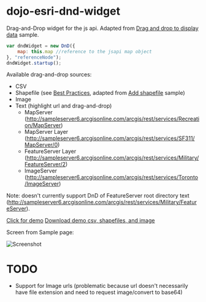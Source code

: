 dojo-esri-dnd-widget
=================
Drag-and-Drop widget for the js api. Adapted from [Drag and drop to display data](https://developers.arcgis.com/javascript/jssamples/exp_dragdrop.html) sample.


```javascript
var dndWidget = new DnD({
	map: this.map //reference to the jsapi map object
}, "referenceNode");
dndWidget.startup();
```
Available drag-and-drop sources:
- CSV
- Shapefile (see [Best Practices](http://doc.arcgis.com/en/arcgis-online/reference/shapefiles.htm#ESRI_SECTION2_913CE2DFA59845C2926B2842F3AB8D66), adapted from [Add shapefile](https://developers.arcgis.com/javascript/jssamples/portal_addshapefile.html) sample)
- Image
- Text (highlight url and drag-and-drop)
  - MapServer (http://sampleserver6.arcgisonline.com/arcgis/rest/services/Recreation/MapServer)
  - MapServer Layer (http://sampleserver6.arcgisonline.com/arcgis/rest/services/SF311/MapServer/0)
  - FeatureServer Layer (http://sampleserver6.arcgisonline.com/arcgis/rest/services/Military/FeatureServer/2)
  - ImageServer (http://sampleserver6.arcgisonline.com/arcgis/rest/services/Toronto/ImageServer)

Note: doesn't currently support DnD of FeatureServer root directory text (http://sampleserver6.arcgisonline.com/arcgis/rest/services/Military/FeatureServer).


[Click for demo](http://brianbunker.github.com/dojo-esri-dnd-widget)
[Download demo csv, shapefiles, and image](./sampledata)

Screen from Sample page:

![Screenshot](https://raw.github.com/BrianBunker/dojo-esri-dnd-widget/master/screenshot.png)


TODO
====
- Support for Image urls (problematic because url doesn't necessarily have file extension and need to request image/convert to base64)